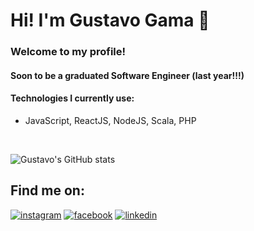 # Hi! I'm Gustavo Gama 👋

### Welcome to my profile! 


#### Soon to be a graduated Software Engineer (last year!!!)



#### Technologies I currently use:


- JavaScript, ReactJS, NodeJS, Scala, PHP
  

<br>

![Gustavo's GitHub stats](https://github-readme-stats.vercel.app/api?username=gustavogamasa&show_icons=true&theme=tokyonight)

## Find me on:

[![instagram](https://img.shields.io/badge/Instagram-E4405F?style=for-the-badge&logo=instagram&logoColor=white)](https://www.instagram.com/gu.gama/)
[![facebook](https://img.shields.io/badge/Facebook-1877F2?style=for-the-badge&logo=facebook&logoColor=white
)](https://www.facebook.com/gustavo.gama.96199344/)
[![linkedin](https://img.shields.io/badge/LinkedIn-0077B5?style=for-the-badge&logo=linkedin&logoColor=white
)]([[www.linkedin.com/in/ggsamaral](https://br.linkedin.com/in/ggsamaral?trk=profile-badge)](https://br.linkedin.com/in/ggsamaral?trk=public-profile-badge-profile-badge-view-profile-cta))

